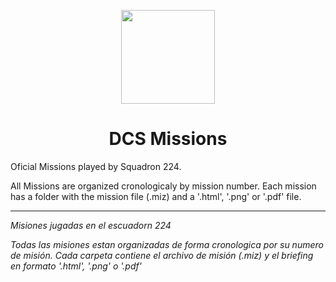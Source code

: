 <p align="center">
  <img src="https://frontsidegaming.com/img/FrontSideGaming5000.png" width="150px">
<h1 align="center">DCS Missions</h1>
</p>

Oficial Missions played by Squadron 224. 

All Missions are organized cronologicaly by mission number. Each mission has a folder with the mission file (.miz) and a '.html', '.png' or '.pdf' file.
<hr>

*Misiones jugadas en el escuadorn 224*

*Todas las misiones estan organizadas de forma cronologica por su numero de misión. Cada carpeta contiene el archivo de misión (.miz) y el briefing en formato '.html', '.png' o '.pdf'*
